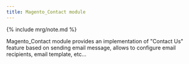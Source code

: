 ```yaml
---
title: Magento_Contact module
---
```


{% include mrg/note.md %}

Magento_Contact module provides an implementation of "Contact Us" feature based on sending email message, allows to configure email recipients, email template, etc...
